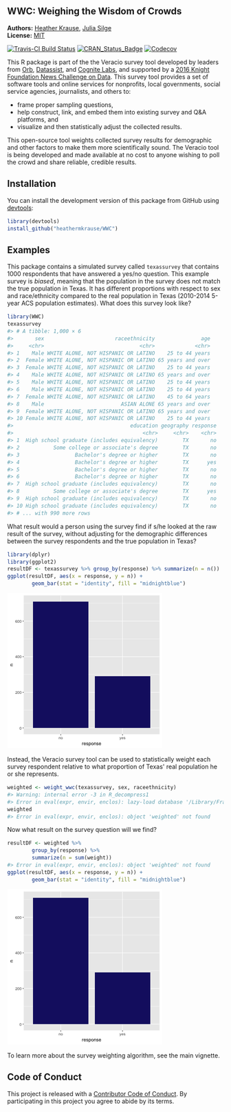 <!-- README.md is generated from README.Rmd. Please edit that file -->

WWC: Weighing the Wisdom of Crowds
----------------------------------

**Authors:** [Heather Krause](http://idatassist.com/), [Julia Silge](http://juliasilge.com/)<br/>
**License:** [MIT](https://opensource.org/licenses/MIT)

[![Travis-CI Build Status](https://travis-ci.org/heathermkrause/WWC.svg?branch=master)](https://travis-ci.org/heathermkrause/WWC)
[![CRAN_Status_Badge](http://www.r-pkg.org/badges/version/WWC)](https://cran.r-project.org/package=WWC)
[![Codecov](https://codecov.io/gh/heathermkrause/WWC/branch/master/graph/badge.svg)](https://codecov.io/gh/heathermkrause/WWC)





This R package is part of the the Veracio survey tool developed by leaders from [Orb](http://www.orbmedia.org/), [Datassist](http://idatassist.com/), and [Cognite Labs](http://www.cognitelabs.com/), and supported by a [2016 Knight Foundation News Challenge on Data](http://idatassist.com/knight/). This survey tool provides a set of software tools and online services for nonprofits, local governments, social service agencies, journalists, and others to:

- frame proper sampling questions,
- help construct, link, and embed them into existing survey and Q&A platforms, and 
- visualize and then statistically adjust the collected results.

This open-source tool weights collected survey results for demographic and other factors to make them more scientifically sound. The Veracio tool is being developed and made available at no cost to anyone wishing to poll the crowd and share reliable, credible results.

## Installation

You can install the development version of this package from GitHub using [devtools](https://github.com/hadley/devtools):


```r
library(devtools)
install_github("heathermkrause/WWC")
```

## Examples

This package contains a simulated survey called `texassurvey` that contains 1000 respondents that have answered a yes/no question. This example survey is *biased*, meaning that the population in the survey does not match the true population in Texas. It has different proportions with respect to sex and race/ethnicity compared to the real population in Texas (2010-2014 5-year ACS population estimates). What does this survey look like?


```r
library(WWC)
texassurvey
#> # A tibble: 1,000 × 6
#>       sex                       raceethnicity               age
#>     <chr>                               <chr>             <chr>
#> 1    Male WHITE ALONE, NOT HISPANIC OR LATINO    25 to 44 years
#> 2  Female WHITE ALONE, NOT HISPANIC OR LATINO 65 years and over
#> 3  Female WHITE ALONE, NOT HISPANIC OR LATINO    25 to 44 years
#> 4    Male WHITE ALONE, NOT HISPANIC OR LATINO 65 years and over
#> 5    Male WHITE ALONE, NOT HISPANIC OR LATINO    25 to 44 years
#> 6    Male WHITE ALONE, NOT HISPANIC OR LATINO    25 to 44 years
#> 7  Female WHITE ALONE, NOT HISPANIC OR LATINO    45 to 64 years
#> 8    Male                         ASIAN ALONE 65 years and over
#> 9  Female WHITE ALONE, NOT HISPANIC OR LATINO 65 years and over
#> 10 Female WHITE ALONE, NOT HISPANIC OR LATINO    25 to 44 years
#>                                      education geography response
#>                                          <chr>     <chr>    <chr>
#> 1  High school graduate (includes equivalency)        TX       no
#> 2           Some college or associate's degree        TX       no
#> 3                  Bachelor's degree or higher        TX       no
#> 4                  Bachelor's degree or higher        TX      yes
#> 5                  Bachelor's degree or higher        TX       no
#> 6                  Bachelor's degree or higher        TX       no
#> 7  High school graduate (includes equivalency)        TX       no
#> 8           Some college or associate's degree        TX      yes
#> 9  High school graduate (includes equivalency)        TX       no
#> 10 High school graduate (includes equivalency)        TX       no
#> # ... with 990 more rows
```

What result would a person using the survey find if s/he looked at the raw result of the survey, without adjusting for the demographic differences between the survey respondents and the true population in Texas?


```r
library(dplyr)
library(ggplot2)
resultDF <- texassurvey %>% group_by(response) %>% summarize(n = n())
ggplot(resultDF, aes(x = response, y = n)) +
        geom_bar(stat = "identity", fill = "midnightblue")
```

![plot of chunk unnamed-chunk-4](README-unnamed-chunk-4-1.png)

Instead, the Veracio survey tool can be used to statistically weight each survey respondent relative to what proportion of Texas' real population he or she represents.


```r
weighted <- weight_wwc(texassurvey, sex, raceethnicity)
#> Warning: internal error -3 in R_decompress1
#> Error in eval(expr, envir, enclos): lazy-load database '/Library/Frameworks/R.framework/Versions/3.3/Resources/library/WWC/R/WWC.rdb' is corrupt
weighted
#> Error in eval(expr, envir, enclos): object 'weighted' not found
```

Now what result on the survey question will we find?


```r
resultDF <- weighted %>% 
        group_by(response) %>% 
        summarize(n = sum(weight))
#> Error in eval(expr, envir, enclos): object 'weighted' not found
ggplot(resultDF, aes(x = response, y = n)) +
        geom_bar(stat = "identity", fill = "midnightblue")
```

![plot of chunk unnamed-chunk-6](README-unnamed-chunk-6-1.png)

To learn more about the survey weighting algorithm, see the main vignette.

## Code of Conduct

This project is released with a [Contributor Code of Conduct](CONDUCT.md). By participating in this project you agree to abide by its terms.

